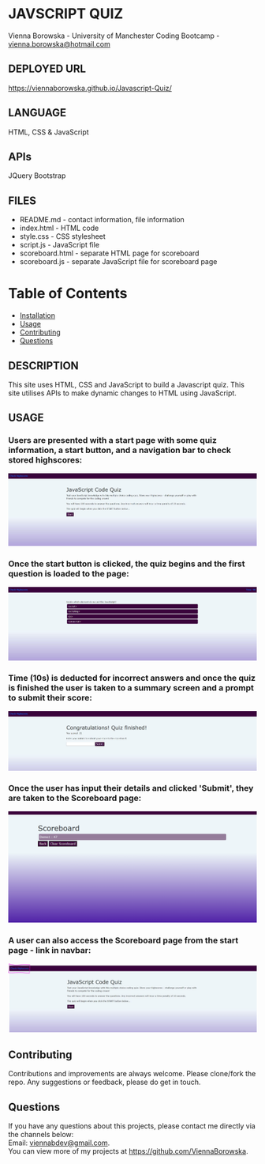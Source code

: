 # JAVSCRIPT QUIZ
Vienna Borowska - University of Manchester Coding Bootcamp - vienna.borowska@hotmail.com

## DEPLOYED URL
https://viennaborowska.github.io/Javascript-Quiz/

## LANGUAGE
HTML, CSS & JavaScript

## APIs
JQuery
Bootstrap

## FILES
* README.md - contact information, file information
* index.html - HTML code
* style.css - CSS stylesheet
* script.js - JavaScript file
* scoreboard.html - separate HTML page for scoreboard
* scoreboard.js - separate JavaScript file for scoreboard page

# Table of Contents

- [Installation](#description)
- [Usage](#usage)
- [Contributing](#contributing)
- [Questions](#questions)


## DESCRIPTION
This site uses HTML, CSS and JavaScript to build a Javascript quiz. This site utilises APIs to make dynamic changes to HTML using JavaScript.


## USAGE
### Users are presented with a start page with some quiz information, a start button, and a navigation bar to check stored highscores:

<img src="Screenshots/SS1.JPG">  

### Once the start button is clicked, the quiz begins and the first question is loaded to the page:

<img src="Screenshots/SS2.JPG"> 

### Time (10s) is deducted for incorrect answers and once the quiz is finished the user is taken to a summary screen and a prompt to submit their score:

<img src="Screenshots/SS3.JPG"> 

### Once the user has input their details and clicked 'Submit', they are taken to the Scoreboard page:

<img src="Screenshots/SS4.JPG"> 

### A user can also access the Scoreboard page from the start page - link in navbar:

<img src="Screenshots/SS5.JPG"> 


## Contributing

Contributions and improvements are always welcome. Please clone/fork the repo. Any suggestions or feedback, please do get in touch.

## Questions

If you have any questions about this projects, please contact me directly via the channels below: </br>
Email: viennabdev@gmail.com.</br>
You can view more of my projects at https://github.com/ViennaBorowska.
